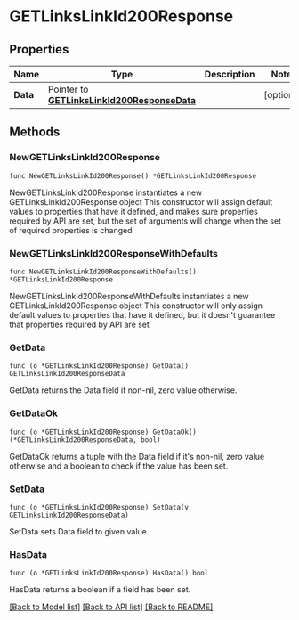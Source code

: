 # GETLinksLinkId200Response

## Properties

Name | Type | Description | Notes
------------ | ------------- | ------------- | -------------
**Data** | Pointer to [**GETLinksLinkId200ResponseData**](GETLinksLinkId200ResponseData.md) |  | [optional] 

## Methods

### NewGETLinksLinkId200Response

`func NewGETLinksLinkId200Response() *GETLinksLinkId200Response`

NewGETLinksLinkId200Response instantiates a new GETLinksLinkId200Response object
This constructor will assign default values to properties that have it defined,
and makes sure properties required by API are set, but the set of arguments
will change when the set of required properties is changed

### NewGETLinksLinkId200ResponseWithDefaults

`func NewGETLinksLinkId200ResponseWithDefaults() *GETLinksLinkId200Response`

NewGETLinksLinkId200ResponseWithDefaults instantiates a new GETLinksLinkId200Response object
This constructor will only assign default values to properties that have it defined,
but it doesn't guarantee that properties required by API are set

### GetData

`func (o *GETLinksLinkId200Response) GetData() GETLinksLinkId200ResponseData`

GetData returns the Data field if non-nil, zero value otherwise.

### GetDataOk

`func (o *GETLinksLinkId200Response) GetDataOk() (*GETLinksLinkId200ResponseData, bool)`

GetDataOk returns a tuple with the Data field if it's non-nil, zero value otherwise
and a boolean to check if the value has been set.

### SetData

`func (o *GETLinksLinkId200Response) SetData(v GETLinksLinkId200ResponseData)`

SetData sets Data field to given value.

### HasData

`func (o *GETLinksLinkId200Response) HasData() bool`

HasData returns a boolean if a field has been set.


[[Back to Model list]](../README.md#documentation-for-models) [[Back to API list]](../README.md#documentation-for-api-endpoints) [[Back to README]](../README.md)



